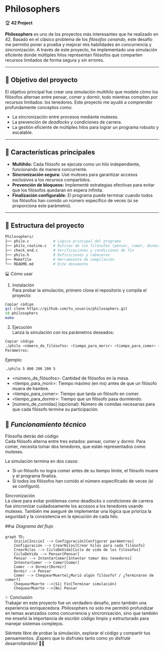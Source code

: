 # Philosophers  
🏆 **42 Project**  

**Philosophers** es uno de los proyectos más interesantes que he realizado en 42. Basado en el clásico problema de los *filósofos cenando*, este desafío me permitió poner a prueba y mejorar mis habilidades en concurrencia y sincronización. A través de este proyecto, he implementado una simulación eficiente donde múltiples hilos representan filósofos que comparten recursos limitados de forma segura y sin errores.

---

## 🎯 Objetivo del proyecto  
El objetivo principal fue crear una simulación multihilo que modele cómo los filósofos alternan entre pensar, comer y dormir, todo mientras compiten por recursos limitados: los tenedores. Este proyecto me ayudó a comprender profundamente conceptos como:
- La sincronización entre procesos mediante mutexes.
- La prevención de *deadlocks* y condiciones de carrera.
- La gestión eficiente de múltiples hilos para lograr un programa robusto y escalable.

---

## 🚀 Características principales  
- **Multihilo:** Cada filósofo se ejecuta como un hilo independiente, funcionando de manera concurrente.
- **Sincronización segura:** Usé mutexes para garantizar accesos exclusivos a los recursos compartidos.
- **Prevención de bloqueos:** Implementé estrategias efectivas para evitar que los filósofos quedaran en espera infinita.
- **Finalización configurable:** El programa puede terminar cuando todos los filósofos han comido un número específico de veces (si se proporciona este parámetro).

---

## 📁 Estructura del proyecto  
```bash
Philosophers/
├── philo.c           # Lógica principal del programa
├── philo_routine.c   # Rutinas de los filósofos (pensar, comer, dormir)
├── check_end.c       # Verificaciones y condiciones de fin
├── philo.h           # Definiciones y cabeceras
├── Makefile          # Herramienta de compilación
└── README.md         # Este documento
```
💻 Cómo usar  
1. Instalación  
Para probar la simulación, primero clona el repositorio y compila el proyecto:
```bash
Copiar código
git clone https://github.com/tu_usuario/philosophers.git  
cd philosophers  
make
```

2. Ejecución  
Lanza la simulación con los parámetros deseados:  
```bash
Copiar código
./philo <número_de_filósofos> <tiempo_para_morir> <tiempo_para_comer> <tiempo_para_dormir> [número_de_comidas]
Parámetros:
```
Ejemplo: 
```bash
./philo 5 800 200 200 5
```

- <número_de_filósofos>: Cantidad de filósofos en la mesa.
- <tiempo_para_morir>: Tiempo máximo (en ms) antes de que un filósofo muera de hambre.
- <tiempo_para_comer>: Tiempo que tarda un filósofo en comer.
- <tiempo_para_dormir>: Tiempo que un filósofo pasa durmiendo.
- [número_de_comidas] (opcional): Número de comidas necesarias para que cada filósofo termine su participación.

## 📖 *Funcionamiento técnico*  
Filosofía detrás del código  
Cada filósofo alterna entre tres estados: pensar, comer y dormir. Para comer, necesita tomar dos tenedores, que están representados como mutexes.

La simulación termina en dos casos:
- Si un filósofo no logra comer antes de su tiempo límite, el filósofo muere y el programa finaliza.
- Si todos los filósofos han comido el número especificado de veces (si se configuró).

Sincronización  
La clave para evitar problemas como deadlocks o condiciones de carrera fue sincronizar cuidadosamente los accesos a los tenedores usando mutexes. También me aseguré de implementar una lógica que prioriza la seguridad y la consistencia en la ejecución de cada hilo.

##📊 *Diagrama del flujo*
```mermaid
graph TD;
    Inicio[Inicio] --> Configuración[Configurar parámetros]
    Configuración --> CrearHilos[Crear hilos para cada filósofo]
    CrearHilos --> CicloDeVida[Ciclo de vida de los filósofos]
    CicloDeVida --> Pensar[Pensar]
    Pensar --> IntentarComer[Intentar tomar dos tenedores]
    IntentarComer --> Comer[Comer]
    Comer --> Dormir[Dormir]
    Dormir --> Pensar
    Comer --> ChequearMuerte[¿Murió algún filósofo? / ¿Terminaron de comer?]
    ChequearMuerte -->|Sí| Fin[Terminar simulación]
    ChequearMuerte -->|No| Pensar
```

✨ Conclusión  
Trabajar en este proyecto fue un verdadero desafío, pero también una experiencia enriquecedora. Philosophers no solo me permitió profundizar en temas avanzados como concurrencia y sincronización, sino que también me enseñó la importancia de escribir código limpio y estructurado para manejar sistemas complejos.

Siéntete libre de probar la simulación, explorar el código y compartir tus pensamientos. ¡Espero que lo disfrutes tanto como yo disfruté desarrollándolo! 🚀🍴
